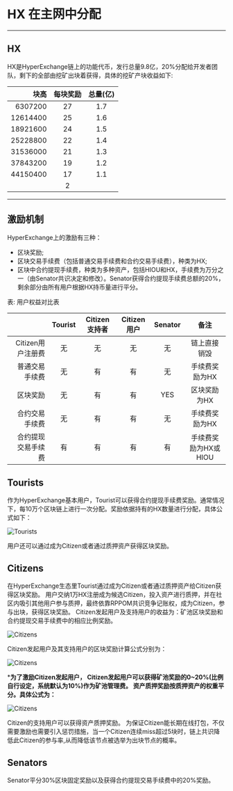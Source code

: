 # HX 在主网中分配

---

## HX

HX是HyperExchange链上的功能代币，发行总量9.8亿，20%分配给开发者团队，剩下的全部由挖矿出块着获得，具体的挖矿产块收益如下:

|块高| 每块奖励 | 总量(亿)|
| ---------:|:----:|:---------:|
| 6307200|27|1.7|
| 12614400|25|1.6|
| 18921600|24|1.5|
| 25228800|22|1.4|
| 31536000|21|1.3|
| 37843200|19|1.2|
| 44150400|17|1.1|
||2||

---

## 激励机制

HyperExchange上的激励有三种：

*	区块奖励;
*	区块交易手续费（包括普通交易手续费和合约交易手续费），种类为HX;
*	区块中合约提现手续费，种类为多种资产，包括HIOU和HX，手续费为万分之一（由Senator共识决定和修改）。Senator获得合约提现手续费总额的20%，剩余部分由所有用户根据HX持币量进行平分。

表: 用户权益对比表

|                          | Tourist | Citizen支持者 | Citizen用户 | Senator | 备注 |
| ---------:|:----:|:---------:|:------:|:---------:|:------:|
| Citizen用户注册费| 无    | 无          | 无       | 无 | 链上直接销毁|
| 普通交易手续费   | 无    | 有         | 有      | 无 | 手续费奖励为HX|
| 区块奖励        | 无    | 有         | 有      | YES| 区块奖励为HX|
| 合约交易手续费| 无| 有     | 有      | 无 |手续费奖励为HX|
| 合约提现交易手续费| 有     | 有| 有      | 有         |手续费奖励为HX或HIOU|


## Tourists

作为HyperExchange基本用户，Tourist可以获得合约提现手续费奖励。通常情况下，每10万个区块链上进行一次分配。奖励依据持有的HX数量进行分配，具体公式如下：

![Tourists](/img/getting-started/calc1.png)

用户还可以通过成为Citizen或者通过质押资产获得区块奖励。

## Citizens

在HyperExchange生态里Tourist通过成为Citizen或者通过质押资产给Citizen获得区块奖励。
用户交纳1万HX注册成为候选Citizen，投入资产进行质押，并在社区内吸引其他用户参与质押，最终依靠RPPOM共识竞争记账权，成为Citizen，参与出块，获得区块奖励。
Citizen发起用户及支持用户的收益为：矿池区块奖励和合约提现交易手续费中的相应比例奖励。

![Citizens](/img/getting-started/calc2.png)

Citizen发起用户及其支持用户的区块奖励计算公式分别为：

![Citizens](/img/getting-started/calc3.png)

***为了激励Citizen发起用户， Citizen发起用户可以获得矿池奖励的0~20%(比例自行设定，系统默认为10%)作为矿池管理费。
资产质押奖励按质押资产的权重平分。具体公式为：**

![Citizens](/img/getting-started/calc4.png)

Citizen的支持用户可以获得资产质押奖励。
为保证Citizen能长期在线打包，不仅需要激励也需要引入惩罚措施，当一个Citizen连续miss超过5块时，链上共识降低此Citizen的参与率,从而降低该节点被选举为出块节点的概率。

## Senators

Senator平分30%区块固定奖励以及获得合约提现交易手续费中的20%奖励。